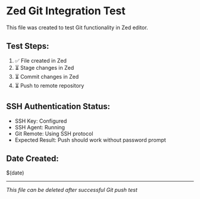 # Zed Git Integration Test

This file was created to test Git functionality in Zed editor.

## Test Steps:
1. ✅ File created in Zed
2. ⏳ Stage changes in Zed
3. ⏳ Commit changes in Zed  
4. ⏳ Push to remote repository

## SSH Authentication Status:
- SSH Key: Configured
- SSH Agent: Running
- Git Remote: Using SSH protocol
- Expected Result: Push should work without password prompt

## Date Created:
$(date)

---
*This file can be deleted after successful Git push test*